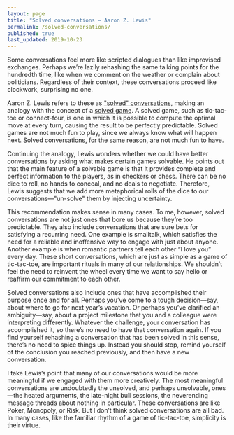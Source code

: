 ```yaml
---
layout: page
title: "Solved conversations — Aaron Z. Lewis"
permalink: /solved-conversations/
published: true
last_updated: 2019-10-23
---
```


Some conversations feel more like scripted dialogues than like improvised exchanges. Perhaps we’re lazily rehashing the same talking points for the hundredth time, like when we comment on the weather or complain about politicians. Regardless of their context, these conversations proceed like clockwork, surprising no one.

Aaron Z. Lewis refers to these as ["solved" conversations](https://aaronzlewis.com/blog/2014/06/01/solved-conversations/), making an analogy with the concept of a [solved game](https://en.wikipedia.org/wiki/Solved_game). A solved game, such as tic-tac-toe or connect-four, is one in which it is possible to compute the optimal move at every turn, causing the result to be perfectly predictable. Solved games are not much fun to play, since we always know what will happen next. Solved conversations, for the same reason, are not much fun to have.

Continuing the analogy, Lewis wonders whether we could have better conversations by asking what makes certain games solvable. He points out that the main feature of a solvable game is that it provides complete and perfect information to the players, as in checkers or chess. There can be no dice to roll, no hands to conceal, and no deals to negotiate. Therefore, Lewis suggests that we add more metaphorical rolls of the dice to our conversations—"un-solve" them by injecting uncertainty.

This recommendation makes sense in many cases. To me, however, solved conversations are not just ones that bore us because they’re too predictable. They also include conversations that are sure bets for satisfying a recurring need. One example is smalltalk, which satisfies the need for a reliable and inoffensive way to engage with just about anyone. Another example is when romantic partners tell each other “I love you” every day. These short conversations, which are just as simple as a game of tic-tac-toe, are important rituals in many of our relationships. We shouldn’t feel the need to reinvent the wheel every time we want to say hello or reaffirm our commitment to each other.

Solved conversations also include ones that have accomplished their purpose once and for all. Perhaps you’ve come to a tough decision—say, about where to go for next year’s vacation. Or perhaps you’ve clarified an ambiguity—say, about a project milestone that you and a colleague were interpreting differently. Whatever the challenge, your conversation has accomplished it, so there’s no need to have that conversation again. If you find yourself rehashing a conversation that has been solved in this sense, there’s no need to spice things up. Instead you should stop, remind yourself of the conclusion you reached previously, and then have a new conversation.

I take Lewis’s point that many of our conversations would be more meaningful if we engaged with them more creatively. The most meaningful conversations are undoubtedly the unsolved, and perhaps unsolvable, ones—the heated arguments, the late-night bull sessions, the neverending message threads about nothing in particular. These conversations are like Poker, Monopoly, or Risk. But I don’t think solved conversations are all bad. In many cases, like the familiar rhythm of a game of tic-tac-toe, simplicity is their virtue.